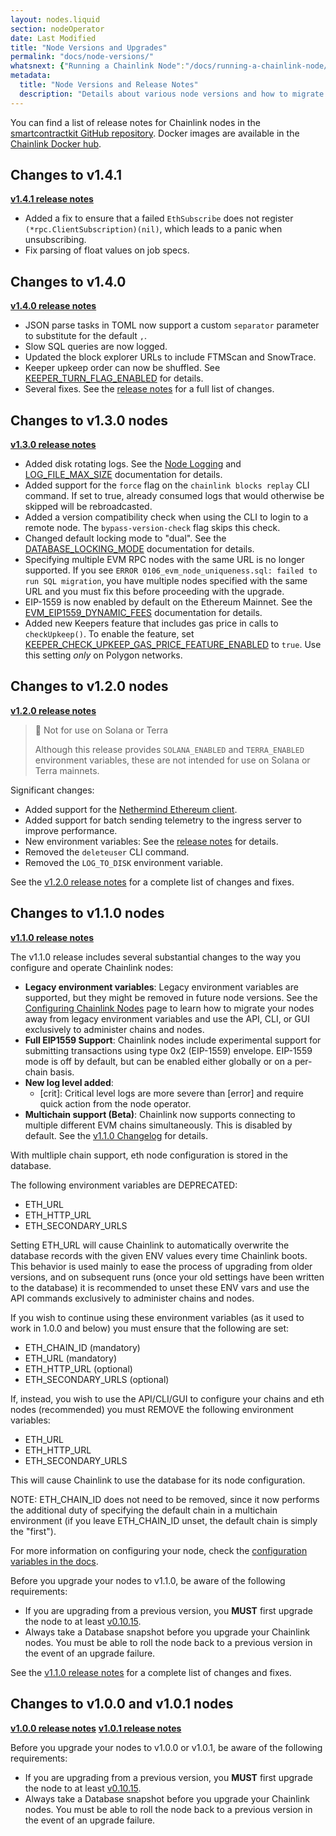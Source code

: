```yaml
---
layout: nodes.liquid
section: nodeOperator
date: Last Modified
title: "Node Versions and Upgrades"
permalink: "docs/node-versions/"
whatsnext: {"Running a Chainlink Node":"/docs/running-a-chainlink-node/"}
metadata:
  title: "Node Versions and Release Notes"
  description: "Details about various node versions and how to migrate between them."
---
```


You can find a list of release notes for Chainlink nodes in the [smartcontractkit GitHub repository](https://github.com/smartcontractkit/chainlink/releases). Docker images are available in the [Chainlink Docker hub](https://hub.docker.com/r/smartcontract/chainlink/tags).

## Changes to v1.4.1

**[v1.4.1 release notes](https://github.com/smartcontractkit/chainlink/releases/tag/v1.4.1)**

- Added a fix to ensure that a failed `EthSubscribe` does not register `(*rpc.ClientSubscription)(nil)`, which leads to a panic when unsubscribing.
- Fix parsing of float values on job specs.

## Changes to v1.4.0

**[v1.4.0 release notes](https://github.com/smartcontractkit/chainlink/releases/tag/v1.4.0)**

- JSON parse tasks in TOML now support a custom `separator` parameter to substitute for the default `,`.
- Slow SQL queries are now logged.
- Updated the block explorer URLs to include FTMScan and SnowTrace.
- Keeper upkeep order can now be shuffled. See [KEEPER_TURN_FLAG_ENABLED](/docs/configuration-variables/#keeper_turn_flag_enabled) for details.
- Several fixes. See the [release notes](https://github.com/smartcontractkit/chainlink/releases/tag/v1.4.0) for a full list of changes.

## Changes to v1.3.0 nodes

**[v1.3.0 release notes](https://github.com/smartcontractkit/chainlink/releases/tag/v1.3.0)**

- Added disk rotating logs. See the [Node Logging](/docs/configuration-variables/#logging) and [LOG_FILE_MAX_SIZE](/docs/configuration-variables/#log_file_max_size) documentation for details.
- Added support for the `force` flag on the `chainlink blocks replay` CLI command. If set to true, already consumed logs that would otherwise be skipped will be rebroadcasted.
- Added a version compatibility check when using the CLI to login to a remote node. The `bypass-version-check` flag skips this check.
- Changed default locking mode to "dual". See the [DATABASE_LOCKING_MODE](/docs/configuration-variables/#database_locking_mode) documentation for details.
- Specifying multiple EVM RPC nodes with the same URL is no longer supported. If you see `ERROR 0106_evm_node_uniqueness.sql: failed to run SQL migration`, you have multiple nodes specified with the same URL and you must fix this before proceeding with the upgrade.
- EIP-1559 is now enabled by default on the Ethereum Mainnet. See the [EVM_EIP1559_DYNAMIC_FEES](/docs/configuration-variables/#evm_eip1559_dynamic_fees) documentation for details.
- Added new Keepers feature that includes gas price in calls to `checkUpkeep()`. To enable the feature, set [KEEPER_CHECK_UPKEEP_GAS_PRICE_FEATURE_ENABLED](/docs/configuration-variables#keeper_check_upkeep_gas_price_feature_enabled) to `true`. Use this setting *only* on Polygon networks.

## Changes to v1.2.0 nodes

**[v1.2.0 release notes](https://github.com/smartcontractkit/chainlink/releases/tag/v1.2.0)**

> 🚧 Not for use on Solana or Terra
>
> Although this release provides `SOLANA_ENABLED` and `TERRA_ENABLED` environment variables, these are not intended for use on Solana or Terra mainnets.

Significant changes:

- Added support for the [Nethermind Ethereum client](https://nethermind.io/).
- Added support for batch sending telemetry to the ingress server to improve performance.
- New environment variables: See the [release notes](https://github.com/smartcontractkit/chainlink/releases/tag/v1.2.0) for details.
- Removed the `deleteuser` CLI command.
- Removed the `LOG_TO_DISK` environment variable.

See the [v1.2.0 release notes](https://github.com/smartcontractkit/chainlink/releases/tag/v1.2.0) for a complete list of changes and fixes.

## Changes to v1.1.0 nodes

**[v1.1.0 release notes](https://github.com/smartcontractkit/chainlink/releases/tag/v1.1.0)**

The v1.1.0 release includes several substantial changes to the way you configure and operate Chainlink nodes:

- **Legacy environment variables**: Legacy environment variables are supported, but they might be removed in future node versions. See the [Configuring Chainlink Nodes](/docs/configuration-variables/#evmethereum-legacy-environment-variables) page to learn how to migrate your nodes away from legacy environment variables and use the API, CLI, or GUI exclusively to administer chains and nodes.
- **Full EIP1559 Support**: Chainlink nodes include experimental support for submitting transactions using type 0x2 (EIP-1559) envelope. EIP-1559 mode is off by default, but can be enabled either globally or on a per-chain basis.
- **New log level added**:
  - [crit]: Critical level logs are more severe than [error] and require quick action from the node operator.
- **Multichain support (Beta)**: Chainlink now supports connecting to multiple different EVM chains simultaneously. This is disabled by default. See the [v1.1.0 Changelog](https://github.com/smartcontractkit/chainlink/blob/v1.1.0/docs/CHANGELOG.md#multichain-support-added) for details.

With multliple chain support, eth node configuration is stored in the database.

The following environment variables are DEPRECATED:

- ETH_URL
- ETH_HTTP_URL
- ETH_SECONDARY_URLS

Setting ETH_URL will cause Chainlink to automatically overwrite the database records with the given ENV values every time Chainlink boots. This behavior is used mainly to ease the process of upgrading from older versions, and on subsequent runs (once your old settings have been written to the database) it is recommended to unset these ENV vars and use the API commands exclusively to administer chains and nodes.

If you wish to continue using these environment variables (as it used to work in 1.0.0 and below) you must ensure that the following are set:

- ETH_CHAIN_ID (mandatory)
- ETH_URL (mandatory)
- ETH_HTTP_URL (optional)
- ETH_SECONDARY_URLS (optional)

If, instead, you wish to use the API/CLI/GUI to configure your chains and eth nodes (recommended) you must REMOVE the following environment variables:

- ETH_URL
- ETH_HTTP_URL
- ETH_SECONDARY_URLS

This will cause Chainlink to use the database for its node configuration.

NOTE: ETH_CHAIN_ID does not need to be removed, since it now performs the additional duty of specifying the default chain in a multichain environment (if you leave ETH_CHAIN_ID unset, the default chain is simply the "first").

For more information on configuring your node, check the [configuration variables in the docs](https://docs.chain.link/docs/configuration-variables/).

Before you upgrade your nodes to v1.1.0, be aware of the following requirements:

- If you are upgrading from a previous version, you **MUST** first upgrade the node to at least [v0.10.15](https://github.com/smartcontractkit/chainlink/releases/tag/v0.10.15).
- Always take a Database snapshot before you upgrade your Chainlink nodes. You must be able to roll the node back to a previous version in the event of an upgrade failure.

See the [v1.1.0 release notes](https://github.com/smartcontractkit/chainlink/releases/tag/v1.1.0) for a complete list of changes and fixes.

## Changes to v1.0.0 and v1.0.1 nodes

**[v1.0.0 release notes](https://github.com/smartcontractkit/chainlink/releases/tag/v1.0.0)**
**[v1.0.1 release notes](https://github.com/smartcontractkit/chainlink/releases/tag/v1.0.1)**

Before you upgrade your nodes to v1.0.0 or v1.0.1, be aware of the following requirements:

- If you are upgrading from a previous version, you **MUST** first upgrade the node to at least [v0.10.15](https://github.com/smartcontractkit/chainlink/releases/tag/v0.10.15).
- Always take a Database snapshot before you upgrade your Chainlink nodes. You must be able to roll the node back to a previous version in the event of an upgrade failure.
